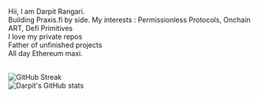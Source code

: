 Hii, I am Darpit Rangari. <br />
Building Praxis.fi by side.
My interests : Permissionless Protocols, Onchain ART, Defi Primitives <br />
I love my private repos  <br />
Father of unfinished projects <br />
All day Ethereum maxi. <br/>
<br/>

![GitHub Streak](http://github-readme-streak-stats.herokuapp.com?user=proxima424&theme=dark&background=000000)
<br/>
![Darpit's GitHub stats](https://github-readme-stats.vercel.app/api?username=proxima424&theme=buefy&show_icons=true)


